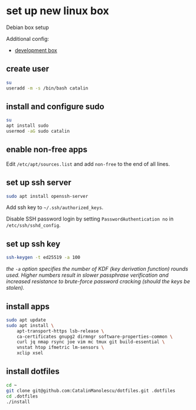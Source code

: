 # set up new linux box

Debian box setup

Additional config:

- [development box](dev.md)

## create user

```bash
su
useradd -m -s /bin/bash catalin
```

## install and configure sudo

```bash
su
apt install sudo
usermod -aG sudo catalin
```

## enable non-free apps

Edit `/etc/apt/sources.list` and add `non-free` to the end of all lines.

## set up ssh server

```bash
sudo apt install openssh-server
```

Add ssh key to `~/.ssh/authorized_keys`.

Disable SSH password login by setting `PasswordAuthentication no` in `/etc/ssh/sshd_config`.

## set up ssh key

```bash
ssh-keygen -t ed25519 -a 100
```

*the `-a` option specifies the number of KDF (key derivation function) rounds used.  Higher numbers result in slower passphrase verification and increased resistance to brute-force password cracking (should the keys be stolen).*

## install apps

```bash
sudo apt update
sudo apt install \
    apt-transport-https lsb-release \
    ca-certificates gnupg2 dirmngr software-properties-common \
    curl jq nmap rsync joe vim mc tmux git build-essential \
    vnstat htop ifmetric lm-sensors \
    xclip xsel
```

## install dotfiles

```bash
cd ~
git clone git@github.com:CatalinManolescu/dotfiles.git .dotfiles
cd .dotfiles
./install
```
